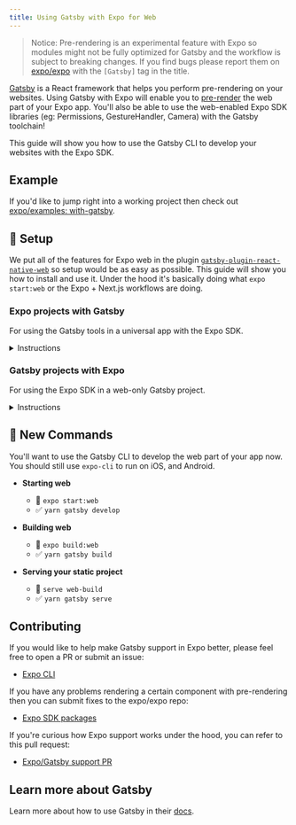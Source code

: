 ```yaml
---
title: Using Gatsby with Expo for Web
---
```


> Notice: Pre-rendering is an experimental feature with Expo so modules might not be fully optimized for Gatsby and the workflow is subject to breaking changes. If you find bugs please report them on [expo/expo](https://github.com/expo/expo/issues) with the `[Gatsby]` tag in the title.

[Gatsby](https://www.gatsbyjs.org/) is a React framework that helps you perform pre-rendering on your websites.
Using Gatsby with Expo will enable you to [pre-render](https://www.netlify.com/blog/2016/11/22/prerendering-explained/) the web part of your Expo app. You'll also be able to use the web-enabled Expo SDK libraries (eg: Permissions, GestureHandler, Camera) with the Gatsby toolchain!

This guide will show you how to use the Gatsby CLI to develop your websites with the Expo SDK.

## Example

If you'd like to jump right into a working project then check out [expo/examples: with-gatsby](https://github.com/expo/examples/edit/master/with-gatsby/).

## 🏁 Setup

We put all of the features for Expo web in the plugin [`gatsby-plugin-react-native-web`](https://github.com/slorber/gatsby-plugin-react-native-web) so setup would be as easy as possible. This guide will show you how to install and use it. Under the hood it's basically doing what `expo start:web` or the Expo + Next.js workflows are doing.

### Expo projects with Gatsby

For using the Gatsby tools in a universal app with the Expo SDK.

<details><summary>Instructions</summary>
<p>
  
- Create a new project - `expo init --template blank`
- Install the plugin
  - **using yarn** - `yarn add gatsby-plugin-react-native-web`
  - using npm - `npm install --save gatsby-plugin-react-native-web`
- Create a `gatsby-config.js` and use the plugin - `touch gatsby-config.js`

  `gatsby-config.js`

  ```js
  module.exports = {
    plugins: [
      `gatsby-plugin-react-native-web`,
      /* ... */
    ],
  };
  ```

- Install the babel preset: `yarn add -D babel-preset-expo`

- Create a `babel.config.js` and use the Babel preset - `touch babel.config.js`

  `babel.config.js`

  ```js
  module.exports = {
    presets: ['babel-preset-expo'],
  };
  ```

- Add `/.cache` and `/public` to your `.gitignore`
- Run `yarn gatsby develop` to try it out!

</p>
</details>

### Gatsby projects with Expo

For using the Expo SDK in a web-only Gatsby project.

<details><summary>Instructions</summary>
<p>

- Create a new Gatsby project
  - Install the CLI - `npm install -g gatsby-cli`
  - Bootstrap - `gatsby new gatsby-site`
- Install the plugin
  - **using yarn** - `yarn add react-native-web gatsby-plugin-react-native-web`
  - using npm - `npm install --save react-native-web gatsby-plugin-react-native-web`
- Create a `gatsby-config.js` and use the plugin - `touch gatsby-config.js`

  `gatsby-config.js`

  ```js
  module.exports = {
    plugins: [
      `gatsby-plugin-react-native-web`,
      /* ... */
    ],
  };
  ```

- Install the babel preset
  - **using yarn** - `yarn add -D babel-preset-expo`
  - using npm - `npm install --save-dev babel-preset-expo`
- Create a `babel.config.js` and use the Babel preset - `touch babel.config.js`

  `babel.config.js`

  ```js
  module.exports = {
    presets: ['babel-preset-expo'],
  };
  ```

- Add `/.cache` and `/public` to your `.gitignore`
- Run `yarn gatsby develop` to try it out!
- [optional] You can now install other Expo modules:
  - Core packages: `yarn add expo`
  - Gestures: `yarn add react-native-gesture-handler`
  - hooks: `yarn add react-native-web-hooks`

</p>
</details>

## 🏁 New Commands

You'll want to use the Gatsby CLI to develop the web part of your app now. You should still use `expo-cli` to run on iOS, and Android.

- **Starting web**

  - 🚫 `expo start:web`
  - ✅ `yarn gatsby develop`

- **Building web**

  - 🚫 `expo build:web`
  - ✅ `yarn gatsby build`

- **Serving your static project**
  - 🚫 `serve web-build`
  - ✅ `yarn gatsby serve`

## Contributing

If you would like to help make Gatsby support in Expo better, please feel free to open a PR or submit an issue:

- [Expo CLI][expo-cli]

If you have any problems rendering a certain component with pre-rendering then you can submit fixes to the expo/expo repo:

- [Expo SDK packages][expo-packages]

If you're curious how Expo support works under the hood, you can refer to this pull request:

- [Expo/Gatsby support PR](https://github.com/slorber/gatsby-plugin-react-native-web/pull/14)

## Learn more about Gatsby

Learn more about how to use Gatsby in their [docs](https://www.gatsbyjs.org/docs).

[expo-packages]: https://github.com/expo/expo/tree/master/packages
[expo-cli]: https://github.com/expo/expo-cli/
